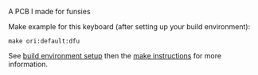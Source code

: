 A PCB I made for funsies

Make example for this keyboard (after setting up your build environment):  

    make ori:default:dfu

See [build environment setup](https://docs.qmk.fm/build_environment_setup.html) then the [make instructions](https://docs.qmk.fm/make_instructions.html) for more information.
